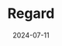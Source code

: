 ---  
layout: startup_page  
title: "Regard"  
id: "regard.com"  
permalink: "/regardregard.com07112024/"  
website: "https://regard.com/"  
funding_round: "Series B"  
funding_amount: "$61M"  
investors: "Oak HC/FT, Cedars-Sinai Health Ventures, TenOneTen Ventures, Calibrate Ventures, Techstars"  
about: "Regard is an AI-powered clinical insights platform that helps clinicians make better use of patient data. It analyzes available data to recommend diagnoses, improve documentation, and ultimately enhance patient care and hospital revenue. The platform aims to bridge the gap between vast amounts of healthcare data and clinically actionable insights."  
markets: "Healthtech, AI, Electronic Health Record (EHR), Generative AI, Machine Learning, Software"  
hq: "Los Angeles, California, United States"  
founded_year: "2017"  
linkedin: "https://www.linkedin.com/company/regard-technologies"  
twitter: "https://twitter.com/regardapp"  
instagram: ""  
facebook: ""  
crunchbase: "https://www.crunchbase.com/organization/healthtensor"  
pitchbook: "https://pitchbook.com/profiles/company/180404-38"  

date_display: "11-Jul-2024"  
date: "2024-07-11"

# SEO Optimization  
meta_title: "Regard - Series B Funding ($61M)"  
meta_description: "Regard, Regard is an AI-powered clinical insights platform that helps clinicians make better use of patient data. It analyzes available data to recommend diag..."  
meta_keywords: "Regard, Healthtech, AI, Electronic Health Record (EHR), Generative AI, Machine Learning, Software, Series B funding"  
canonical_url: "https://startup.projectstartups.com/regardregard.com07112024/"  
---